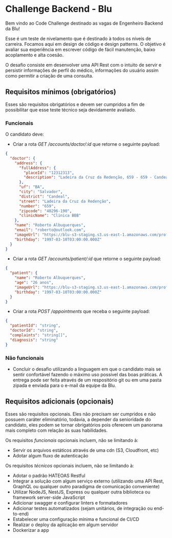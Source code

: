 # Challenge Backend - Blu

Bem vindo ao Code Challenge destinado as vagas de Engenheiro Backend da Blu!

Esse é um teste de nivelamento que é destinado à todos os níveis de carreira. Focamos aqui em design de código e design patterns. O objetivo é avaliar sua experiência em escrever código de fácil manutenção, baixo acoplamento e alta coesão.

O desafio consiste em desenvolver uma API Rest com o intuito de servir e persistir informações de perfil do médico, informações do usuário assim como permitir a criação de uma consulta.

## Requisitos mínimos (obrigatórios)

Esses são requisitos obrigatórios e devem ser cumpridos a fim de possibilitar que esse teste técnico seja devidamente avaliado.

### Funcionais

O candidato deve:

- Criar a rota _GET /accounts/doctor/:id_ que retorne o seguinte payload:

```json
{
  "doctor": {
    "address": {
      "fullAddress": {
        "placeId": "12312313",
        "description": "Ladeira da Cruz da Redenção, 659 - 659 - Candeal, Salvador - BA, 40296-190, Brazil"
      },
      "uf": "BA",
      "city": "Salvador",
      "district": "Candeal",
      "street": "Ladeira da Cruz da Redenção",
      "number": "659",
      "zipcode": "40296-190",
      "clinicName": "Clinica BBB"
    },
    "name": "Roberto Albuquerques",
    "email": "roberto@outlook.com",
    "imageUrl": "https://blu-s3-staging.s3.us-east-1.amazonaws.com/profile-images/57d4a2754b2f3eefedb99656131091b6-roberto.jpeg",
    "birthday": "1997-03-10T03:00:00.000Z"
  }
}
```

- Criar a rota _GET /accounts/patient/:id_ que retorne o seguinte payload:

```json
{
  "patient": {
    "name": "Roberto Albuquerques",
    "age": "26 anos",
    "imageUrl": "https://blu-s3-staging.s3.us-east-1.amazonaws.com/profile-images/57d4a2754b2f3eefedb99656131091b6-roberto.jpeg",
    "birthday": "1997-03-10T03:00:00.000Z"
  }
}
```

- Criar a rota _POST /appointments_ que receba o seguinte payload:

```json
{
  "patientId": "string",
  "doctorId": "string",
  "complaints": "string[]",
  "diagnosis": "string"
}
```

### Não funcionais

- Concluir o desafio utilizando a linguagem em que o candidato mais se sentir confortável fazendo o máximo uso possível das boas práticas. A entrega pode ser feita através de um respositório git ou em uma pasta zipada e enviada para o e-mail da equipe da Blu.

## Requisitos adicionais (opcionais)

Esses são requisitos opcionais. Eles não precisam ser cumpridos e não possuem caráter eliminatório, todavia, a depender da senioridade do candidato, eles podem se tornar obrigatórios pois oferecem um panorama mais completo com relação às suas habilidades.

Os requisitos _funcionais_ opcionais incluem, não se limitando à:

- Servir os arquivos estáticos através de uma cdn (S3, Cloudfront, etc)
- Adotar algum fluxo de autenticação

Os requisitos _técnicos_ opcionais incluem, não se limitando à:

- Adotar o padrão HATEOAS Restful
- Integrar a solução com algum serviço externo (utilizando uma API Rest, GraphQL ou qualquer outro paradigma de comunicação conveniente)
- Utilizar NodeJS, NestJS, Express ou qualquer outra biblioteca ou framework server-side JavaScript
- Adicionar swagger e configurar linters e formatadores
- Adicionar testes automatizados (sejam unitários, de integração ou end-to-end)
- Estabelecer uma configuração mínima e funcional de CI/CD
- Realizar o deploy da aplicação em algum servidor
- Dockerizar a app
